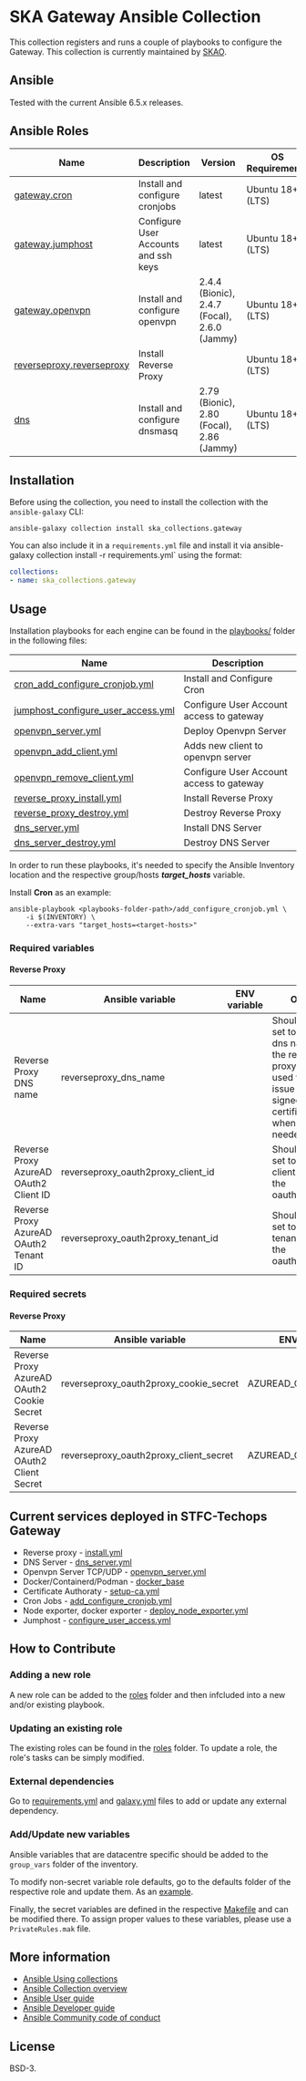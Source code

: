 # SKA Gateway Ansible Collection

This collection registers and runs a couple of playbooks to configure the Gateway.
This collection is currently maintained by [SKAO](https://www.skao.int/).

## Ansible

Tested with the current Ansible 6.5.x releases.

## Ansible Roles
| Name | Description | Version | OS Requirements | Dependencies |
| ---- | ----------- | ------- | --- | ---|
| [gateway.cron](./roles/cron) | Install and configure cronjobs | latest | Ubuntu 18+ (LTS) | 
| [gateway.jumphost](./roles/cron) | Configure User Accounts and ssh keys | latest | Ubuntu 18+ (LTS) | 
| [gateway.openvpn](./roles/openvpn) | Install and configure openvpn | 2.4.4 (Bionic), 2.4.7 (Focal), 2.6.0 (Jammy) | Ubuntu 18+ (LTS) | -
| [reverseproxy.reverseproxy](./roles/reverseproxy) | Install Reverse Proxy | | Ubuntu 18+ (LTS) | |
| [dns](./roles/dns) | Install and configure dnsmasq | 2.79 (Bionic), 2.80 (Focal), 2.86 (Jammy) | Ubuntu 18+ (LTS) | -

## Installation


Before using the collection, you need to install the collection with the `ansible-galaxy` CLI:

    ansible-galaxy collection install ska_collections.gateway

You can also include it in a `requirements.yml` file and install it via ansible-galaxy collection install -r requirements.yml` using the format:

```yaml
collections:
- name: ska_collections.gateway
```

## Usage

Installation playbooks for each engine can be found in the [playbooks/](./playbooks) folder in the following files:

| Name | Description |
| ---- | ----------- |
| [cron_add_configure_cronjob.yml](./playbooks/add_configure_cronjob.yml) | Install and Configure Cron |
| [jumphost_configure_user_access.yml](./playbooks/configure_user_access.yml) | Configure User Account access to gateway |
| [openvpn_server.yml](./playbooks/openvpn_server.yml) | Deploy Openvpn Server |
| [openvpn_add_client.yml](./playbooks/openvpn_add_client.yml) | Adds new client to openvpn server |
| [openvpn_remove_client.yml](./playbooks/openvpn_remove_client.yml) | Configure User Account access to gateway |
| [reverse_proxy_install.yml](./playbooks/install.yml) | Install Reverse Proxy  |
| [reverse_proxy_destroy.yml](./playbooks/destroy.yml) | Destroy Reverse Proxy  |
| [dns_server.yml](./playbooks/dns_server.yml) | Install DNS Server  |
| [dns_server_destroy.yml](./playbooks/dns_server_destroy.yml) | Destroy DNS Server  |


In order to run these playbooks, it's needed to specify the Ansible Inventory location and the respective group/hosts ***target_hosts*** variable.

Install **Cron** as an example:
```
ansible-playbook <playbooks-folder-path>/add_configure_cronjob.yml \
	-i $(INVENTORY) \
	--extra-vars "target_hosts=<target-hosts>"
```

### Required variables

#### Reverse Proxy

| Name | Ansible variable | ENV variable | Obs |
| ---- | ----------- | ----- | ----- |
| Reverse Proxy DNS name | reverseproxy_dns_name | | Should be set to the dns name of the reverse proxy (also used to issue self-signed certificates when needed) |
| Reverse Proxy AzureAD OAuth2 Client ID | reverseproxy_oauth2proxy_client_id | | Should be set to the client id of the oauth2proxy |
| Reverse Proxy AzureAD OAuth2 Tenant ID | reverseproxy_oauth2proxy_tenant_id | | Should be set to the tenant id of the oauth2proxy |


### Required secrets

#### Reverse Proxy

| Name | Ansible variable | ENV variable | Obs |
| ---- | ----------- | ------------ | ----- |
| Reverse Proxy AzureAD OAuth2 Cookie Secret | reverseproxy_oauth2proxy_cookie_secret | AZUREAD_COOKIE_SECRET | Should be set to the cookie secret used for the oauth2proxy |
| Reverse Proxy AzureAD OAuth2 Client Secret | reverseproxy_oauth2proxy_client_secret | AZUREAD_CLIENT_SECRET | Should be set to the client secret used for the oauth2proxy |

## Current services deployed in STFC-Techops Gateway

- Reverse proxy - [install.yml](roles/reverseproxy/playbooks/install.yml)
- DNS Server - [dns_server.yml](roles/dns/playbooks/dns_server.yml)
- Openvpn Server TCP/UDP - [openvpn_server.yml](roles/openvpn/playbooks/openvpn_server.yml)
- Docker/Containerd/Podman - [docker_base](roles/docker_base)
- Certificate Authoraty - [setup-ca.yml](roles/instance_common/playbooks/setup-ca.yml)
- Cron Jobs - [add_configure_cronjob.yml](./playbooks/add_configure_cronjob.yml)
- Node exporter, docker exporter - [deploy_node_exporter.yml](roles/monitoring/playbooks/deploy_node_exporter.yml)
- Jumphost - [configure_user_access.yml](./playbooks/configure_user_access.yml)


## How to Contribute

### Adding a new role
A new role can be added to the [roles](./roles/) folder and then infcluded into a new and/or existing playbook.

### Updating an existing role
The existing roles can be found in the [roles](./roles/) folder. To update a role, the role's tasks can be simply modified.

### External dependencies
Go to [requirements.yml](../../../requirements.yml) and [galaxy.yml](./galaxy.yml) files to add or update any external dependency.

### Add/Update new variables
Ansible variables that are datacentre specific should be added to the `group_vars` folder of the inventory.

To modify non-secret variable role defaults, go to the defaults folder of the respective role and update them. As an [example](./roles/cron/defaults/main.yml).

Finally, the secret variables are defined in the respective [Makefile](../../../resources/jobs/gateway.mk) and can be modified there. To assign proper values to these variables, please use a `PrivateRules.mak` file.

## More information

- [Ansible Using collections](https://docs.ansible.com/ansible/latest/user_guide/collections_using.html)
- [Ansible Collection overview](https://github.com/ansible-collections/overview)
- [Ansible User guide](https://docs.ansible.com/ansible/latest/user_guide/index.html)
- [Ansible Developer guide](https://docs.ansible.com/ansible/latest/dev_guide/index.html)
- [Ansible Community code of conduct](https://docs.ansible.com/ansible/latest/community/code_of_conduct.html)
## License

BSD-3.